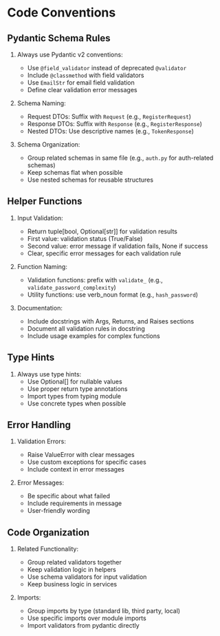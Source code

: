 # Code Conventions

## Pydantic Schema Rules
1. Always use Pydantic v2 conventions:
   - Use `@field_validator` instead of deprecated `@validator`
   - Include `@classmethod` with field validators
   - Use `EmailStr` for email field validation
   - Define clear validation error messages

2. Schema Naming:
   - Request DTOs: Suffix with `Request` (e.g., `RegisterRequest`)
   - Response DTOs: Suffix with `Response` (e.g., `RegisterResponse`)
   - Nested DTOs: Use descriptive names (e.g., `TokenResponse`)

3. Schema Organization:
   - Group related schemas in same file (e.g., `auth.py` for auth-related schemas)
   - Keep schemas flat when possible
   - Use nested schemas for reusable structures

## Helper Functions
1. Input Validation:
   - Return tuple[bool, Optional[str]] for validation results
   - First value: validation status (True/False)
   - Second value: error message if validation fails, None if success
   - Clear, specific error messages for each validation rule

2. Function Naming:
   - Validation functions: prefix with `validate_` (e.g., `validate_password_complexity`)
   - Utility functions: use verb_noun format (e.g., `hash_password`)

3. Documentation:
   - Include docstrings with Args, Returns, and Raises sections
   - Document all validation rules in docstring
   - Include usage examples for complex functions

## Type Hints
1. Always use type hints:
   - Use Optional[] for nullable values
   - Use proper return type annotations
   - Import types from typing module
   - Use concrete types when possible

## Error Handling
1. Validation Errors:
   - Raise ValueError with clear messages
   - Use custom exceptions for specific cases
   - Include context in error messages

2. Error Messages:
   - Be specific about what failed
   - Include requirements in message
   - User-friendly wording

## Code Organization
1. Related Functionality:
   - Group related validators together
   - Keep validation logic in helpers
   - Use schema validators for input validation
   - Keep business logic in services

2. Imports:
   - Group imports by type (standard lib, third party, local)
   - Use specific imports over module imports
   - Import validators from pydantic directly
